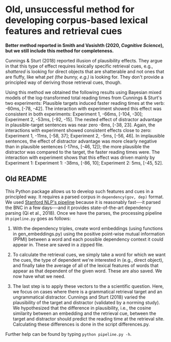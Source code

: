 # Old, unsuccessful method for developing corpus-based lexical features and retrieval cues

**Better method reported in Smith and Vasishth (2020, *Cognitive Science*), but we still include this method for completeness.**

Cunnings & Sturt (2018) reported illusion of plausibility effects. They argue in that this type of effect requires lexically specific retrieval cues, e.g., *shattered* is looking for direct objects that are shatterable and not ones that are fluffy, like what *pet (the bunny, e.g.)* is looking for. They don't provide a principled way of deriving those retrieval cues, though.

Using this method we obtained the following results using Bayesian mixed models of the log-transformed total reading times from Cunnings & Sturt's two experiments: Plausible targets induced faster reading times at the verb: -60ms, [-78, -42]. The interaction with experiment showed this effect was consistent in both experiments: Experiment 1, -66ms, [-104, -30]; Experiment 2, -53ms, [-92, -15]. The nested effect of distractor advantage in plausible-target sentences was near zero -8ms, [-38, 23]. Again, the interactions with experiment showed consistent effects close to zero: Experiment 1, -11ms, [-58, 37]; Experiment 2, -5ms, [-56, 46]. In implausible sentences, the effect of distractor advantage was more clearly negative than in plausible sentences (-17ms, [-46, 12]); the more plausible the distractor was compared to the target, the faster reading times were. The interaction with experiment shows that this effect was driven mainly by Experiment 1: Experiment 1: -38ms, [-86, 10]; Experiment 2: 5ms, [-45, 52].

## Old README

This Python package allows us to develop such features and cues in a principled way. It requires a parsed corpus in `dependency(gov, dep)` format. We used [Stanford NLP's pipeline](https://stanfordnlp.github.io/stanfordnlp/) because it is reasonably fast---it parsed the BNC in a few days---and it provides state-of-the-art dependency parsing (Qi et al., 2018). Once we have the parses, the processing pipeline in `pipeline.py` goes as follows:

1. With the dependency triples, create word embeddings (using functions in gen_embeddings.py) using the positive point-wise mutual information (PPMI) between a word and each possible dependency context it could appear in. These are saved in a zipped file.

2. To calculate the retrieval cues, we simply take a word for which we want the cues, the type of dependent we're interested in (e.g., direct object), and finally take the average of all of the lexical features of words that appear as that dependent of the given word. These are also saved. We now have what we need.

3. The last step is to apply these vectors to the a scientific question. Here, we focus on cases where there is a grammatical retrieval target and an ungrammatical distractor. Cunnings and Sturt (2018) varied the plausibility of the target and distractor (validated by a norming study). We hypothesized that the difference in plausibility, i.e., the cosine similarity between an embedding and the retrieval cue, between the target and distractor should predict the reading time at the retrieval site. Calculating these differences is done in the script differences.py.

Further help can be found by typing `python pipeline.py -h`.
